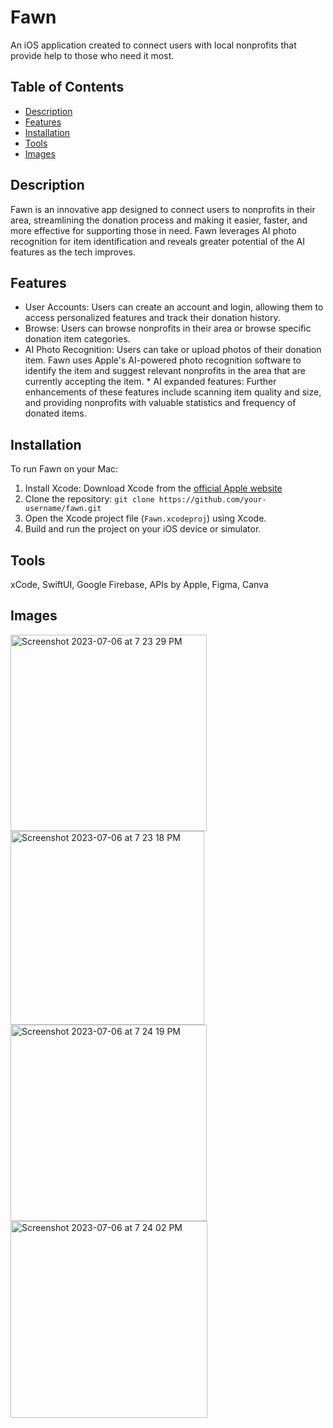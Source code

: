 # Fawn
An iOS application created to connect users with local nonprofits that provide help to those who need it most.

## Table of Contents

- [Description](#description)
- [Features](#features)
- [Installation](#installation)
- [Tools](#tools)
- [Images](#images)

## Description
Fawn is an innovative app designed to connect users to nonprofits in their area, streamlining the donation process and making it easier, faster, and more effective for supporting those in need. Fawn leverages AI photo recognition for item identification and reveals greater potential of the AI features as the tech improves.

## Features
* User Accounts: Users can create an account and login, allowing them to access personalized features and track their donation history.
* Browse: Users can browse nonprofits in their area or browse specific donation item categories.
* AI Photo Recognition: Users can take or upload photos of their donation item. Fawn uses Apple's AI-powered photo recognition software to identify the item and suggest relevant nonprofits in the area that are currently accepting the item.
      * AI expanded features: Further enhancements of these features include scanning item quality and size, and providing nonprofits with valuable statistics and frequency of donated items.

## Installation
To run Fawn on your Mac:
1. Install Xcode: Download Xcode from the [official Apple website](https://developer.apple.com/xcode/)
2. Clone the repository: `git clone https://github.com/your-username/fawn.git`
3. Open the Xcode project file (`Fawn.xcodeproj`) using Xcode.
4. Build and run the project on your iOS device or simulator.

## Tools
xCode, SwiftUI, Google Firebase, APIs by Apple, Figma, Canva

## Images
<img width="314" alt="Screenshot 2023-07-06 at 7 23 29 PM" src="https://github.com/sheatipton/Fawn/assets/63987819/62258653-3789-4533-ac05-8c7e90430446">
<img width="310" alt="Screenshot 2023-07-06 at 7 23 18 PM" src="https://github.com/sheatipton/Fawn/assets/63987819/2179f7a0-7c38-4603-8515-ab856ab96f6b">
<img width="314" alt="Screenshot 2023-07-06 at 7 24 19 PM" src="https://github.com/sheatipton/Fawn/assets/63987819/5026b4e4-cd4f-4412-bdf5-4a0aa1e1cd7b">
<img width="315" alt="Screenshot 2023-07-06 at 7 24 02 PM" src="https://github.com/sheatipton/Fawn/assets/63987819/b7d79f32-e024-4a91-953c-f0a6237c652d">
